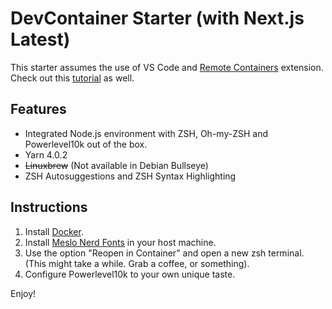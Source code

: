 # DevContainer Starter (with Next.js Latest)

This starter assumes the use of VS Code and [Remote Containers](https://code.visualstudio.com/docs/remote/containers) extension. Check out this [tutorial](https://code.visualstudio.com/docs/remote/containers-tutorial) as well.

## Features

- Integrated Node.js environment with ZSH, Oh-my-ZSH and Powerlevel10k out of the box.
- Yarn 4.0.2
- <del>Linuxbrew</del> (Not available in Debian Bullseye)
- ZSH Autosuggestions and ZSH Syntax Highlighting

## Instructions

1. Install [Docker](https://www.docker.com/products/docker-desktop).
2. Install [Meslo Nerd Fonts](https://github.com/romkatv/powerlevel10k#manual-font-installation) in your host machine.
3. Use the option "Reopen in Container" and open a new zsh terminal. (This might take a while. Grab a coffee, or something).
4. Configure Powerlevel10k to your own unique taste.

Enjoy!
